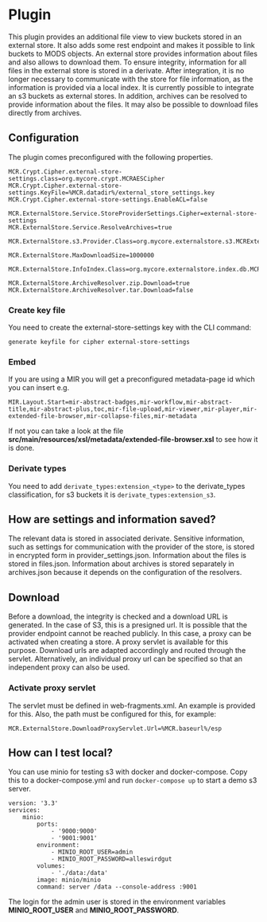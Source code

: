 # Plugin
This plugin provides an additional file view to view buckets stored in an external store.
It also adds some rest endpoint and makes it possible to link buckets to MODS objects.
An external store provides information about files and also allows to download them.
To ensure integrity, information for all files in the external store is stored in a derivate.
After integration, it is no longer necessary to communicate with the store for file information, as the information is provided via a local index.
It is currently possible to integrate an s3 buckets as external stores.
In addition, archives can be resolved to provide information about the files. It may also be possible to download files directly from archives.

## Configuration

The plugin comes preconfigured with the following properties. 
```
MCR.Crypt.Cipher.external-store-settings.class=org.mycore.crypt.MCRAESCipher
MCR.Crypt.Cipher.external-store-settings.KeyFile=%MCR.datadir%/external_store_settings.key
MCR.Crypt.Cipher.external-store-settings.EnableACL=false

MCR.ExternalStore.Service.StoreProviderSettings.Cipher=external-store-settings
MCR.ExternalStore.Service.ResolveArchives=true

MCR.ExternalStore.s3.Provider.Class=org.mycore.externalstore.s3.MCRExternalStoreS3Provider

MCR.ExternalStore.MaxDownloadSize=1000000

MCR.ExternalStore.InfoIndex.Class=org.mycore.externalstore.index.db.MCRExternalStoreDbStoreInfoIndex

MCR.ExternalStore.ArchiveResolver.zip.Download=true
MCR.ExternalStore.ArchiveResolver.tar.Download=false
```
### Create key file
You need to create the external-store-settings key with the CLI command:
```
generate keyfile for cipher external-store-settings
```
### Embed
If you are using a MIR you will get a preconfigured metadata-page id which you can insert e.g.
```
MIR.Layout.Start=mir-abstract-badges,mir-workflow,mir-abstract-title,mir-abstract-plus,toc,mir-file-upload,mir-viewer,mir-player,mir-extended-file-browser,mir-collapse-files,mir-metadata
```
If not you can take a look at the file **src/main/resources/xsl/metadata/extended-file-browser.xsl** to see how it is done.


### Derivate types
You need to add `derivate_types:extension_<type>` to the derivate_types classification, for s3 buckets it is `derivate_types:extension_s3`.

## How are settings and information saved?
The relevant data is stored in associated derivate.
Sensitive information, such as settings for communication with the provider of the store, is stored in encrypted form in provider_settings.json.
Information about the files is stored in files.json.
Information about archives is stored separately in archives.json because it depends on the configuration of the resolvers.

## Download
Before a download, the integrity is checked and a download URL is generated.
In the case of S3, this is a presigned url.
It is possible that the provider endpoint cannot be reached publicly.
In this case, a proxy can be activated when creating a store.
A proxy servlet is available for this purpose. Download urls are adapted accordingly and routed through the servlet.
Alternatively, an individual proxy url can be specified so that an independent proxy can also be used.

### Activate proxy servlet
The servlet must be defined in web-fragments.xml.
An example is provided for this.
Also, the path must be configured for this, for example:
```
MCR.ExternalStore.DownloadProxyServlet.Url=%MCR.baseurl%/esp
```


## How can I test local?
You can use minio for testing s3 with docker and docker-compose.
Copy this to a docker-compose.yml and run `docker-compose up` to start a demo s3 server.
```
version: '3.3'
services:
    minio:
        ports:
            - '9000:9000'
            - '9001:9001'
        environment:
            - MINIO_ROOT_USER=admin
            - MINIO_ROOT_PASSWORD=alleswirdgut
        volumes:
            - './data:/data'
        image: minio/minio
        command: server /data --console-address :9001

```

The login for the admin user is stored in the environment variables **MINIO_ROOT_USER** and **MINIO_ROOT_PASSWORD**.

